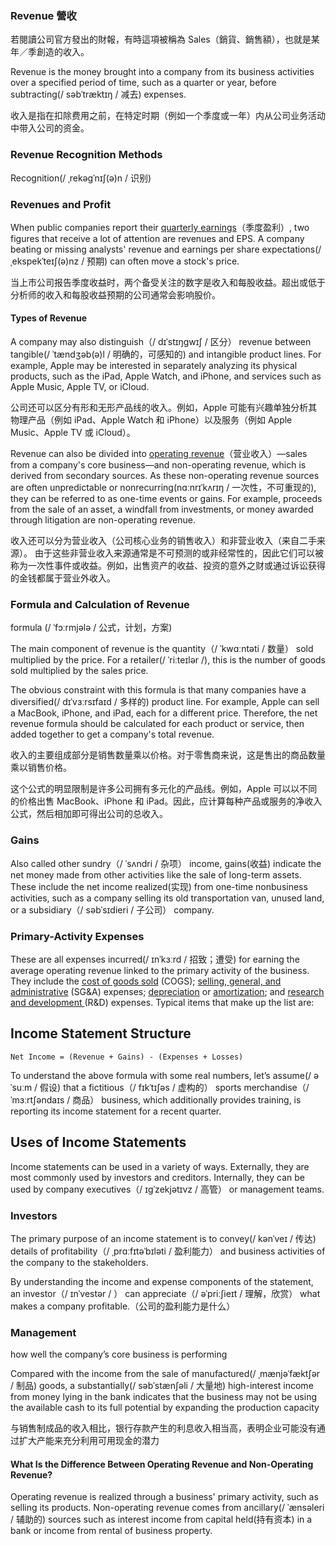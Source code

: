 ### Revenue 營收

若閱讀公司官方發出的財報，有時這項被稱為 Sales（銷貨、銷售額），也就是某年／季創造的收入。

Revenue is the money brought into a company from its business activities over a specified period of time, such as a quarter or year, before subtracting(/ səbˈtræktɪŋ / 减去) expenses.

收入是指在扣除费用之前，在特定时期（例如一个季度或一年）内从公司业务活动中带入公司的资金。



### Revenue Recognition Methods

Recognition(/ ˌrekəɡˈnɪʃ(ə)n / 识别)

### Revenues and Profit

When public companies report their [quarterly earnings](https://www.investopedia.com/terms/e/earningsreport.asp)（季度盈利）, two figures that receive a lot of attention are revenues and EPS. A company beating or missing analysts' revenue and earnings per share expectations(/ ˌekspekˈteɪʃ(ə)nz /  预期) can often move a stock's price.

当上市公司报告季度收益时，两个备受关注的数字是收入和每股收益。超出或低于分析师的收入和每股收益预期的公司通常会影响股价。

#### Types of Revenue ####

A company may also distinguish（/ dɪˈstɪŋɡwɪʃ / 区分） revenue between tangible(/ ˈtændʒəb(ə)l /  明确的，可感知的) and intangible product lines. For example, Apple may be interested in separately analyzing its physical products, such as the iPad, Apple Watch, and iPhone, and services such as Apple Music, Apple TV, or iCloud.

公司还可以区分有形和无形产品线的收入。例如，Apple 可能有兴趣单独分析其物理产品（例如 iPad、Apple Watch 和 iPhone）以及服务（例如 Apple Music、Apple TV 或 iCloud）。

Revenue can also be divided into [operating revenue](https://www.investopedia.com/terms/o/operating-revenue.asp)（营业收入）—sales from a company's core business—and non-operating revenue, which is derived from secondary sources. As these non-operating revenue sources are often unpredictable or nonrecurring(nɑːnrɪˈkʌrɪŋ /  一次性，不可重现的), they can be referred to as one-time events or gains. For example, proceeds from the sale of an asset, a windfall from investments, or money awarded through litigation are non-operating revenue.

收入还可以分为营业收入（公司核心业务的销售收入）和非营业收入（来自二手来源）。 由于这些非营业收入来源通常是不可预测的或非经常性的，因此它们可以被称为一次性事件或收益。例如，出售资产的收益、投资的意外之财或通过诉讼获得的金钱都属于营业外收入。

### Formula and Calculation of Revenue ###

formula (/ ˈfɔːrmjələ /  公式，计划，方案)

The main component of revenue is the quantity（/ ˈkwɑːntəti /  数量） sold multiplied by the price. For a retailer(/ ˈriːteɪlər /), this is the number of goods sold multiplied by the sales price.

The obvious constraint with this formula is that many companies have a diversified(/ dɪˈvɜːrsɪfaɪd / 多样的) product line. For example, Apple can sell a MacBook, iPhone, and iPad, each for a different price. Therefore, the net revenue formula should be calculated for each product or service, then added together to get a company's total revenue.

收入的主要组成部分是销售数量乘以价格。对于零售商来说，这是售出的商品数量乘以销售价格。

这个公式的明显限制是许多公司拥有多元化的产品线。例如，Apple 可以以不同的价格出售 MacBook、iPhone 和 iPad。因此，应计算每种产品或服务的净收入公式，然后相加即可得出公司的总收入。

### Gains

Also called other sundry（/ ˈsʌndri / 杂项） income, gains(收益) indicate the net money made from other activities like the sale of long-term assets. These include the net income realized(实现) from one-time nonbusiness activities, such as a company selling its old transportation van, unused land, or a subsidiary（/ səbˈsɪdieri /  子公司） company.

### Primary-Activity Expenses

These are all expenses incurred(/ ɪnˈkɜːrd / 招致；遭受) for earning the average operating revenue linked to the primary activity of the business. They include the [cost of goods sold](https://www.investopedia.com/terms/c/cogs.asp) (COGS); [selling, general, and administrative](https://www.investopedia.com/terms/s/sga.asp) (SG&A) expenses; [depreciation](https://www.investopedia.com/terms/d/depreciation.asp) or [amortization](https://www.investopedia.com/terms/a/amortization.asp); and [research and development ](https://www.investopedia.com/terms/r/randd.asp)(R&D) expenses. Typical items that make up the list are:

## Income Statement Structure

```
Net Income = (Revenue + Gains) - (Expenses + Losses)
```

To understand the above formula with some real numbers, let’s assume(/ əˈsuːm / 假设) that a fictitious（/ fɪkˈtɪʃəs / 虚构的） sports merchandise（/ ˈmɜːrtʃəndaɪs / 商品） business, which additionally provides training, is reporting its income statement for a recent quarter.

## Uses of Income Statements

Income statements can be used in a variety of ways. Externally, they are most commonly used by investors and creditors. Internally, they can be used by company executives（/ ɪɡˈzekjətɪvz / 高管） or management teams.

### Investors

The primary purpose of an income statement is to convey(/ kənˈveɪ / 传达) details of profitability（/ ˌprɑːfɪtəˈbɪləti /  盈利能力） and business activities of the company to the stakeholders. 

By understanding the income and expense components of the statement, an investor（/ ɪnˈvestər / ） can appreciate（/ əˈpriːʃieɪt / 理解，欣赏） what makes a company profitable.（公司的盈利能力是什么）

### Management

 how well the company’s core business is performing

Compared with the income from the sale of manufactured(/ ˌmænjəˈfæktʃər /  制品) goods, a substantially(/ səbˈstænʃəli / 大量地) high-interest income from money lying in the bank indicates that the business may not be using the available cash to its full potential by expanding the production capacity

与销售制成品的收入相比，银行存款产生的利息收入相当高，表明企业可能没有通过扩大产能来充分利用可用现金的潜力

#### What Is the Difference Between Operating Revenue and Non-Operating Revenue? ####

Operating revenue is realized through a business' primary activity, such as selling its products. Non-operating revenue comes from ancillary(/ ˈænsəleri / 辅助的) sources such as interest income from capital held(持有资本) in a bank or income from rental of business property.







